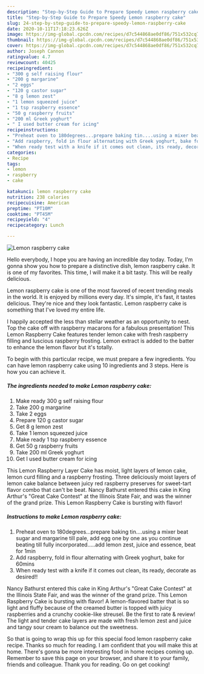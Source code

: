 ```yaml
---
description: "Step-by-Step Guide to Prepare Speedy Lemon raspberry cake"
title: "Step-by-Step Guide to Prepare Speedy Lemon raspberry cake"
slug: 24-step-by-step-guide-to-prepare-speedy-lemon-raspberry-cake
date: 2020-10-11T17:18:23.626Z
image: https://img-global.cpcdn.com/recipes/d7c544868ae0df86/751x532cq70/lemon-raspberry-cake-recipe-main-photo.jpg
thumbnail: https://img-global.cpcdn.com/recipes/d7c544868ae0df86/751x532cq70/lemon-raspberry-cake-recipe-main-photo.jpg
cover: https://img-global.cpcdn.com/recipes/d7c544868ae0df86/751x532cq70/lemon-raspberry-cake-recipe-main-photo.jpg
author: Joseph Cannon
ratingvalue: 4.7
reviewcount: 40425
recipeingredient:
- "300 g self raising flour"
- "200 g margarine"
- "2 eggs"
- "120 g castor sugar"
- "8 g lemon zest"
- "1 lemon squeezed juice"
- "1 tsp raspberry essence"
- "50 g raspberry fruits"
- "200 ml Greek yoghurt"
- " I used butter cream for icing"
recipeinstructions:
- "Preheat oven to 180degrees...prepare baking tin....using a mixer beat sugar and margarine till pale, add egg one by one as you continue beating till fully incorporated.....add lemon zest, juice and essence, beat for 1min"
- "Add raspberry, fold in flour alternating with Greek yoghurt, bake for 60mins"
- "When ready test with a knife if it comes out clean, its ready, decorate as desired!!"
categories:
- Recipe
tags:
- lemon
- raspberry
- cake

katakunci: lemon raspberry cake 
nutrition: 238 calories
recipecuisine: American
preptime: "PT10M"
cooktime: "PT45M"
recipeyield: "4"
recipecategory: Lunch

---
```



![Lemon raspberry cake](https://img-global.cpcdn.com/recipes/d7c544868ae0df86/751x532cq70/lemon-raspberry-cake-recipe-main-photo.jpg)

Hello everybody, I hope you are having an incredible day today. Today, I'm gonna show you how to prepare a distinctive dish, lemon raspberry cake. It is one of my favorites. This time, I will make it a bit tasty. This will be really delicious.

Lemon raspberry cake is one of the most favored of recent trending meals in the world. It is enjoyed by millions every day. It's simple, it's fast, it tastes delicious. They're nice and they look fantastic. Lemon raspberry cake is something that I've loved my entire life.

I happily accepted the less than stellar weather as an opportunity to nest. Top the cake off with raspberry macarons for a fabulous presentation! This Lemon Raspberry Cake features tender lemon cake with fresh raspberry filling and luscious raspberry frosting. Lemon extract is added to the batter to enhance the lemon flavor but it&#39;s totally.


To begin with this particular recipe, we must prepare a few ingredients. You can have lemon raspberry cake using 10 ingredients and 3 steps. Here is how you can achieve it.

<!--inarticleads1-->

##### The ingredients needed to make Lemon raspberry cake:

1. Make ready 300 g self raising flour
1. Take 200 g margarine
1. Take 2 eggs
1. Prepare 120 g castor sugar
1. Get 8 g lemon zest
1. Take 1 lemon squeezed juice
1. Make ready 1 tsp raspberry essence
1. Get 50 g raspberry fruits
1. Take 200 ml Greek yoghurt
1. Get  I used butter cream for icing


This Lemon Raspberry Layer Cake has moist, light layers of lemon cake, lemon curd filling and a raspberry frosting. Three deliciously moist layers of lemon cake balance between juicy red raspberry preserves for sweet-tart flavor combo that can&#39;t be beat. Nancy Bathurst entered this cake in King Arthur&#39;s &#34;Great Cake Contest&#34; at the Illinois State Fair, and was the winner of the grand prize. This Lemon Raspberry Cake is bursting with flavor! 

<!--inarticleads2-->

##### Instructions to make Lemon raspberry cake:

1. Preheat oven to 180degrees...prepare baking tin....using a mixer beat sugar and margarine till pale, add egg one by one as you continue beating till fully incorporated.....add lemon zest, juice and essence, beat for 1min
1. Add raspberry, fold in flour alternating with Greek yoghurt, bake for 60mins
1. When ready test with a knife if it comes out clean, its ready, decorate as desired!!


Nancy Bathurst entered this cake in King Arthur&#39;s &#34;Great Cake Contest&#34; at the Illinois State Fair, and was the winner of the grand prize. This Lemon Raspberry Cake is bursting with flavor! A lemon-flavored batter that is so light and fluffy because of the creamed butter is topped with juicy raspberries and a crunchy cookie-like streusel. Be the first to rate &amp; review! The light and tender cake layers are made with fresh lemon zest and juice and tangy sour cream to balance out the sweetness. 

So that is going to wrap this up for this special food lemon raspberry cake recipe. Thanks so much for reading. I am confident that you will make this at home. There's gonna be more interesting food in home recipes coming up. Remember to save this page on your browser, and share it to your family, friends and colleague. Thank you for reading. Go on get cooking!
